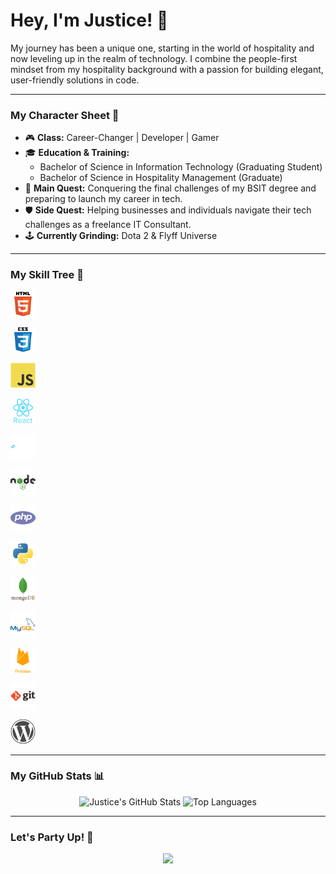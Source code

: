 # Hey, I'm Justice! 👋

<p>
My journey has been a unique one, starting in the world of hospitality and now leveling up in the realm of technology. I combine the people-first mindset from my hospitality background with a passion for building elegant, user-friendly solutions in code.
</p>

---

### My Character Sheet 📜

* 🎮 **Class:** Career-Changer | Developer | Gamer
* 🎓 **Education & Training:**
    * Bachelor of Science in Information Technology (Graduating Student)
    * Bachelor of Science in Hospitality Management (Graduate)
* 🎯 **Main Quest:** Conquering the final challenges of my BSIT degree and preparing to launch my career in tech.
* 🛡️ **Side Quest:** Helping businesses and individuals navigate their tech challenges as a freelance IT Consultant.
* 🕹️ **Currently Grinding:** Dota 2 & Flyff Universe

---

### My Skill Tree 🌳

<p align="left">
  <a href="https://developer.mozilla.org/en-US/docs/Web/Guide/HTML/HTML5" target="_blank" rel="noreferrer"><img src="https://raw.githubusercontent.com/devicons/devicon/master/icons/html5/html5-original-wordmark.svg" alt="html5" width="40" height="40"/></a>
   
  <a href="https://developer.mozilla.org/en-US/docs/Web/CSS" target="_blank" rel="noreferrer"><img src="https://raw.githubusercontent.com/devicons/devicon/master/icons/css3/css3-original-wordmark.svg" alt="css3" width="40" height="40"/></a>
  
  <a href="https://developer.mozilla.org/en-US/docs/Web/JavaScript" target="_blank" rel="noreferrer"><img src="https://raw.githubusercontent.com/devicons/devicon/master/icons/javascript/javascript-original.svg" alt="javascript" width="40" height="40"/></a>
  
  <a href="https://reactjs.org/" target="_blank" rel="noreferrer"><img src="https://raw.githubusercontent.com/devicons/devicon/master/icons/react/react-original-wordmark.svg" alt="react" width="40" height="40"/></a>
  
  <a href="https://tailwindcss.com/" target="_blank" rel="noreferrer"><img src="https://raw.githubusercontent.com/devicons/devicon/master/icons/tailwindcss/tailwindcss-original-wordmark.svg" alt="tailwind" width="40" height="40"/></a>
  
  <a href="https://nodejs.org" target="_blank" rel="noreferrer"><img src="https://raw.githubusercontent.com/devicons/devicon/master/icons/nodejs/nodejs-original-wordmark.svg" alt="nodejs" width="40" height="40"/></a>
  
  <a href="https://www.php.net" target="_blank" rel="noreferrer"><img src="https://raw.githubusercontent.com/devicons/devicon/master/icons/php/php-plain.svg" alt="php" width="40" height="40"/></a>
  
  <a href="https://www.python.org" target="_blank" rel="noreferrer"><img src="https://raw.githubusercontent.com/devicons/devicon/master/icons/python/python-original.svg" alt="python" width="40" height="40"/></a>
  
  <a href="https://www.mongodb.com/" target="_blank" rel="noreferrer"><img src="https://raw.githubusercontent.com/devicons/devicon/master/icons/mongodb/mongodb-original-wordmark.svg" alt="mongodb" width="40" height="40"/></a>
  
  <a href="https://www.mysql.com/" target="_blank" rel="noreferrer"><img src="https://raw.githubusercontent.com/devicons/devicon/master/icons/mysql/mysql-original-wordmark.svg" alt="mysql" width="40" height="40"/></a>
  
  <a href="https://firebase.google.com/" target="_blank" rel="noreferrer"><img src="https://raw.githubusercontent.com/devicons/devicon/master/icons/firebase/firebase-plain-wordmark.svg" alt="firebase" width="40" height="40"/></a>
  
  <a href="https://git-scm.com/" target="_blank" rel="noreferrer"><img src="https://raw.githubusercontent.com/devicons/devicon/master/icons/git/git-original-wordmark.svg" alt="git" width="40" height="40"/></a>
  
  <a href="https://wordpress.org" target="_blank" rel="noreferrer"><img src="https://raw.githubusercontent.com/devicons/devicon/master/icons/wordpress/wordpress-plain.svg" alt="wordpress" width="40" height="40"/></a>
</p>

---

### My GitHub Stats 📊

<p align="center">
  <img src="https://github-readme-stats.vercel.app/api?username=JusticeBelleza&show_icons=true&theme=tokyonight" alt="Justice's GitHub Stats" />
  <img src="https://github-readme-stats.vercel.app/api/top-langs/?username=JusticeBelleza&layout=compact&theme=tokyonight" alt="Top Languages" />
</p>

---

### Let's Party Up! 🤝

<p align="center">
  <a href="mailto:justiceprimicias5@gmail.com"><img src="https://img.shields.io/badge/Gmail-D14836?style=for-the-badge&logo=gmail&logoColor=white" /></a>
  </p>
